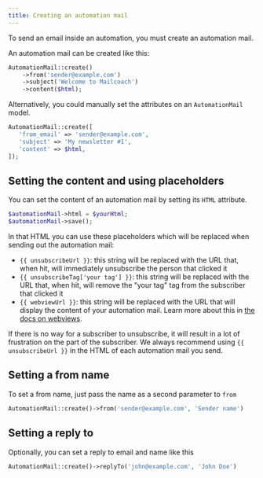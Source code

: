 ```yaml
---
title: Creating an automation mail
---
```


To send an email inside an automation, you must create an automation mail.

An automation mail can be created like this:

```php
AutomationMail::create()
    ->from('sender@example.com')
    ->subject('Welcome to Mailcoach')
    ->content($html);
```

Alternatively, you could manually set the attributes on an `AutomationMail` model.

```php
AutomationMail::create([
   'from_email' => 'sender@example.com',
   'subject' => 'My newsletter #1',
   'content' => $html,
]);
```

## Setting the content and using placeholders

You can set the content of an automation mail by setting its `HTML` attribute.

```php
$automationMail->html = $yourHtml;
$automationMail->save();
```

In that HTML you can use these placeholders which will be replaced when sending out the automation mail:

- `{{ unsubscribeUrl }}`: this string will be replaced with the URL that, when hit, will immediately unsubscribe the person that clicked it
- `{{ unsubscribeTag['your tag'] }}`: this string will be replaced with the URL that, when hit, will remove the "your tag" tag from the subscriber that clicked it
- `{{ webviewUrl }}`: this string will be replaced with the URL that will display the content of your automation mail. Learn more about this in [the docs on webviews](/docs/self-hosted/v7/automations/displaying-webviews).

If there is no way for a subscriber to unsubscribe, it will result in a lot of frustration on the part of the subscriber. We always recommend using `{{ unsubscribeUrl }}` in the HTML of each automation mail you send.

## Setting a from name

To set a from name, just pass the name as a second parameter to `from`

```php
AutomationMail::create()->from('sender@example.com', 'Sender name')
```

## Setting a reply to

Optionally, you can set a reply to email and name like this
```php
AutomationMail::create()->replyTo('john@example.com', 'John Doe')
```
